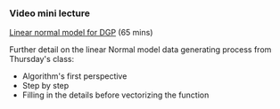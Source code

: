 ### Video mini lecture

[Linear normal model for DGP](https://www.dropbox.com/scl/fi/jvbfm5eaz8p08y2uhfp2t/18-Week-7-Linear-Normal-DGP-extra.mp4?rlkey=bua1l9kcwah6x9e19trzem71z&st=68mkyh7c&dl=0) (65 mins)

Further detail on the linear Normal model data generating process from Thursday's class:
* Algorithm's first perspective
* Step by step
* Filling in the details before vectorizing the function
